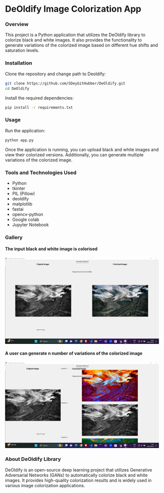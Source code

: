 # DeOldify Image Colorization App

### Overview

This project is a Python application that utilizes the DeOldify library to colorize black and white images. It also provides the functionality to generate variations of the colorized image based on different hue shifts and saturation levels.

### Installation
Clone the repository and change path to Deoldify:
```bash
git clone https://github.com/SDeyGitHubber/DeOldify.git
cd DeOldify
```

Install the required dependencies:

```bash
pip install -r requirements.txt
```

### Usage
Run the application:

```bash
python app.py
```
Once the application is running, you can upload black and white images and view their colorized versions. Additionally, you can generate multiple variations of the colorized image.

### Tools and Technologies Used
- Python
- tkinter
- PIL (Pillow)
- deoldify
- matplotlib
- fastai
- opencv-python
- Google colab
- Jupyter Notebook

### Gallery

#### The input black and white image is colorised
![colorised](./ss/colorisedSS.png)

#### A user can generate n number of variations of the colorized image
![variations](./ss/variationSS.png)

### About DeOldify Library
DeOldify is an open-source deep learning project that utilizes Generative Adversarial Networks (GANs) to automatically colorize black and white images. It provides high-quality colorization results and is widely used in various image colorization applications.